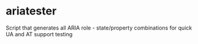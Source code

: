 # ariatester
Script that generates all ARIA role - state/property combinations for quick UA and AT support testing 
